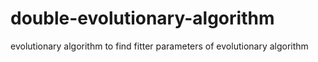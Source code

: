 # double-evolutionary-algorithm
evolutionary algorithm to find fitter parameters of evolutionary algorithm
